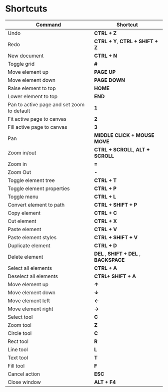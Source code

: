 # Shortcuts


| Command | Shortcut |
| --- | --- |
| Undo | **CTRL + Z** |
| Redo | **CTRL + Y**, **CTRL + SHIFT + Z** |
| New document | **CTRL + N** |
| Toggle grid | **#** |
| Move element up | **PAGE UP** |
| Move element down| **PAGE DOWN** |
| Raise element to top | **HOME** |
| Lower element to top | **END** |
| Pan to active page and set zoom to default | **1** |
| Fit active page to canvas | **2** |
| Fill active page to canvas | **3** |
| Pan | **MIDDLE CLICK + MOUSE MOVE** |
| Zoom in/out | **CTRL + SCROLL**, **ALT + SCROLL** |
| Zoom in | **=** |
| Zoom Out | **-** |
| Toggle element tree | **CTRL + T** |
| Toggle element properties | **CTRL + P** |
| Toggle menu | **CTRL + L** |
| Convert element to path | **CTRL + SHIFT + P** |
| Copy element | **CTRL + C** |
| Cut element | **CTRL + X** |
| Paste element | **CTRL + V** |
| Paste element styles | **CTRL + SHIFT + V** |
| Duplicate element | **CTRL + D** |
| Delete element | **DEL** , **SHIFT + DEL** , **BACKSPACE** |
| Select all elements | **CTRL + A** |
| Deselect all elements | **CTRL+ SHIFT + A** |
| Move element up | **&uarr;** |
| Move element down | **&darr;** |
| Move element left | **&larr;** |
| Move element right | **&rarr;** |
| Select tool | **C** |
| Zoom tool | **Z** |
| Circle tool | **C** |
| Rect tool | **R** |
| Line tool | **L** |
| Text tool | **T** |
| Fill tool | **F** |
| Cancel action | **ESC** |
| Close window | **ALT + F4** |
